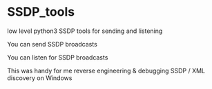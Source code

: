 # SSDP_tools
low level python3 SSDP tools for sending and listening

You can send SSDP broadcasts

You can listen for SSDP broadcasts

This was handy for me reverse engineering & debugging SSDP / XML discovery on Windows

